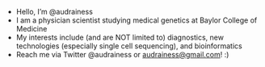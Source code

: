 - Hello, I’m @audrainess
- I am a physician scientist studying medical genetics at Baylor College of Medicine
- My interests include (and are NOT limited to) diagnostics, new technologies (especially single cell sequencing), and bioinformatics
- Reach me via Twitter @audrainess or audrainess@gmail.com! :) 

<!---
audrainess/audrainess is a ✨ special ✨ repository because its `README.md` (this file) appears on your GitHub profile.
You can click the Preview link to take a look at your changes.
--->
